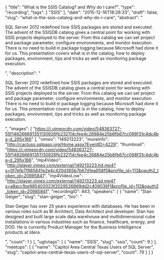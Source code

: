 {
  "title": "What is the SSIS Catalog? and Why do I care?",
  "type": "recording",
  "tags": [
    "SSIS"
  ],
  "date": "2015-12-16T18:28:33",
  "draft": false,
  "slug": "what-is-the-ssis-catalog-and-why-do-i-care",
  "abstract": "<p>SQL Server 2012 redefined how SSIS packages are stored and executed. The advent of the SSISDB catalog gives a central point for working with SSIS projects deployed to the server. From this catalog we can set project and package parameter, configure environments, and monitor execution. There is no need to build in package logging because Microsoft had done it for us. This presentation covers what is in the catalog, how to deploy packages, environment, tips and tricks as well as monitoring package execution.</p>",
  "description": "<p>SQL Server 2012 redefined how SSIS packages are stored and executed. The advent of the SSISDB catalog gives a central point for working with SSIS projects deployed to the server. From this catalog we can set project and package parameter, configure environments, and monitor execution. There is no need to build in package logging because Microsoft had done it for us. This presentation covers what is in the catalog, how to deploy packages, environment, tips and tricks as well as monitoring package execution.</p>",
  "images": [
    "https://i.vimeocdn.com/video/548363727-55f148266691351130926fb232114cfee4c26884e25b6fb67cc098f31c4dc4ba-d_295x166"
  ],
  "vimeo": "149213223",
  "moreinfo": "http://cactuss.sqlpass.org/Home.aspx?EventID=4229",
  "thumbnail": "https://i.vimeocdn.com/video/548363727-55f148266691351130926fb232114cfee4c26884e25b6fb67cc098f31c4dc4ba-d_295x166",
  "mp4Video": "http://player.vimeo.com/external/149213223.hd.mp4?s=0f7efb7f985641e2e4c420d365b7b67d1ea958f5&profile_id=113&oauth2_token_id=20985841",
  "mp4VideoLow": "http://player.vimeo.com/external/149213223.sd.mp4?s=a8acc1be985402023f2029526869dd2c409039f1&profile_id=112&oauth2_token_id=20985841",
  "recordingID": 843,
  "speakers": [
    {
      "name": "Stan Geiger",
      "slug": "stan-geiger",
      "bio": "<p>Stan Geiger has over 25 years experience with databases. He has been in various roles such as BI Architect, Data Architect and developer. Stan has designed and built large scale data warehouse and multidimensional cube installations in various industries such as finance, healthcare, energy, and DOD. He is currently Product Manager for the Business Intelligence products at Idera.</p>",
      "count": 1
    }
  ],
  "ugtvtags": [
    {
      "name": "SSIS",
      "slug": "ssis",
      "count": 9
    }
  ],
  "meetups": [
    {
      "name": "Capitol Area Central Texas Users of SQL Server",
      "slug": "capitol-area-central-texas-users-of-sql-server",
      "count": 79
    }
  ]
}